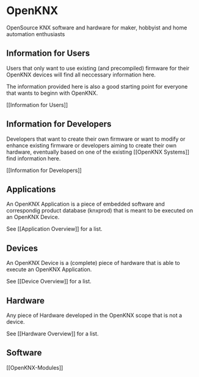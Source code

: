 # OpenKNX
OpenSource KNX software and hardware for maker, hobbyist and home automation enthusiasts


## Information for Users

Users that only want to use existing (and precompiled) firmware for their OpenKNX devices will find all neccessary information here.

The information provided here is also a good starting point for everyone that wants to beginn with OpenKNX.

[[Information for Users]]


## Information for Developers

Developers that want to create their own firmware or want to modify or enhance existing firmware or developers aiming to create their own hardware, eventually based on one of the existing [[OpenKNX Systems]] find information here.

[[Information for Developers]]

## Applications

An OpenKNX Application is a piece of embedded software and correspondig product database (knxprod) that is meant to be executed on an OpenKNX Device.

See [[Application Overview]] for a list.

## Devices

An OpenKNX Device is a (complete) piece of hardware that is able to execute an OpenKNX Application.

See [[Device Overview]] for a list.


## Hardware

Any piece of Hardware developed in the OpenKNX scope that is not a device.

See [[Hardware Overview]] for a list.

## Software

[[OpenKNX-Modules]]